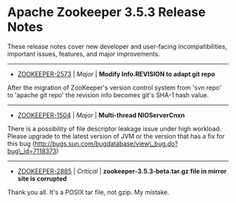 
<!---
# Licensed to the Apache Software Foundation (ASF) under one
# or more contributor license agreements.  See the NOTICE file
# distributed with this work for additional information
# regarding copyright ownership.  The ASF licenses this file
# to you under the Apache License, Version 2.0 (the
# "License"); you may not use this file except in compliance
# with the License.  You may obtain a copy of the License at
#
#     http://www.apache.org/licenses/LICENSE-2.0
#
# Unless required by applicable law or agreed to in writing, software
# distributed under the License is distributed on an "AS IS" BASIS,
# WITHOUT WARRANTIES OR CONDITIONS OF ANY KIND, either express or implied.
# See the License for the specific language governing permissions and
# limitations under the License.
-->
# Apache Zookeeper  3.5.3 Release Notes

These release notes cover new developer and user-facing incompatibilities, important issues, features, and major improvements.


---

* [ZOOKEEPER-2573](https://issues.apache.org/jira/browse/ZOOKEEPER-2573) | *Major* | **Modify Info.REVISION to adapt git repo**

After the migration of ZooKeeper's version control system from 'svn repo' to 'apache git repo' the revision info becomes git's SHA-1 hash value.


---

* [ZOOKEEPER-1504](https://issues.apache.org/jira/browse/ZOOKEEPER-1504) | *Major* | **Multi-thread NIOServerCnxn**

There is a possibility of file descriptor leakage issue under high workload. Please upgrade to the latest version of JVM or the version that has a fix for this bug (http://bugs.sun.com/bugdatabase/view\_bug.do?bug\_id=7118373)


---

* [ZOOKEEPER-2885](https://issues.apache.org/jira/browse/ZOOKEEPER-2885) | *Critical* | **zookeeper-3.5.3-beta.tar.gz file in mirror site is corrupted**

Thank you all. It's a POSIX tar file, not gzip. My mistake.



